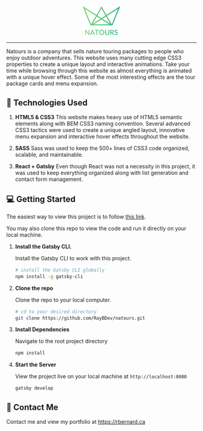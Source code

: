 <p align="center">
    <img alt="Natours Project" src="https://github.com/RayBDev/natours/blob/master/src/resources/img/logo-green-2x.png" width="100" />
</p>

___________________

Natours is a company that sells nature touring packages to people who enjoy outdoor adventures. 
This website uses many cutting edge CSS3 properties to create a unique layout and interactive animations.
Take your time while browsing through this website as almost everything is animated with a unique hover effect. 
Some of the most interesting effects are the tour package cards and menu expansion.


## :bookmark_tabs: Technologies Used

1.  **HTML5 & CSS3**
    This website makes heavy use of HTML5 semantic elements along with BEM CSS3 naming convention.
    Several advanced CSS3 tactics were used to create a unique angled layout, innovative menu expansion and interactive hover effects throughout the website.

2.  **SASS**
    Sass was used to keep the 500+ lines of CSS3 code organized, scalable, and maintainable. 

3.  **React + Gatsby**
    Even though React was not a necessity in this project, it was used to keep everything organized along with list generation and contact form management.

## :computer: Getting Started

The easiest way to view this project is to follow [this link](https://raybdev.github.io/natours/).

You may also clone this repo to view the code and run it directly on your local machine.

1.  **Install the Gatsby CLI.**

    Install the Gatsby CLI to work with this project.

    ```sh
    # install the Gatsby CLI globally
    npm install -g gatsby-cli
    ```

2.  **Clone the repo**

    Clone the repo to your local computer.

    ```sh
    # cd to your desired directory
    git clone https://github.com/RayBDev/natours.git
    ```

3.  **Install Dependencies**

    Navigate to the root project directory

    ```sh
    npm install
    ```

4.  **Start the Server**

    View the project live on your local machine at `http://localhost:8000`

    ```sh
    gatsby develop
    ```

## :email: Contact Me

Contact me and view my portfolio at <https://rbernard.ca>
